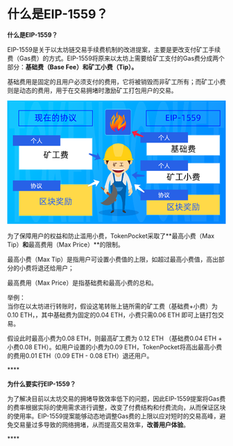 # 什么是EIP-1559？

**什么是EIP-1559？**

EIP-1559是关于以太坊链交易手续费机制的改进提案，主要是更改支付矿工手续费（Gas费）的方式。EIP-1559将原来以太坊上需要给矿工支付的Gas费分成两个部分：**基础费（Base Fee）和矿工小费（Tip）。**

基础费用是固定的且用户必须支付的费用，它将被销毁而非矿工所有；而矿工小费则是动态的费用，用于在交易拥堵时激励矿工打包用户的交易。

![](../../.gitbook/assets/kuang-gong-fei-kao-bei-.png)



为了保障用户的权益和防止滥用小费，TokenPocket采取了**最高小费（Max Tip）**和**最高费用（Max Price）**的限制。

最高小费（Max Tip）是指用户可设置小费值的上限，如超过最高小费值，高出部分的小费将退还给用户；

最高费用（Max Price）是指基础费和最高小费的总和。

举例：  
当你在以太坊进行转账时，假设这笔转账上链所需的矿工费（基础费+小费）为0.10 ETH，，其中基础费为固定的0.04 ETH，小费只需0.06 ETH 即可上链打包交易。

假设此时最高小费为0.08 ETH，则最高矿工费为 0.12 ETH （基础费0.04 ETH + 小费0.08 ETH）。如用户设置的小费为0.09 ETH，TokenPocket将高出最高小费的费用0.01 ETH（0.09 ETH - 0.08  ETH）退还用户。

\*\*\*\*

**为什么要实行EIP-1559？**

为了解决目前以太坊交易的拥堵导致效率低下的问题，因此EIP-1559提案将Gas费的费率根据实际的使用需求进行调整，改变了付费结构和付费流向，从而保证区块的使用率。EIP-1559提案能够动态地调整Gas费的上限以应对短时的交易高峰，避免交易量过多导致的网络拥堵，从而提高交易效率，**改善用户体验**。







\*\*\*\*


